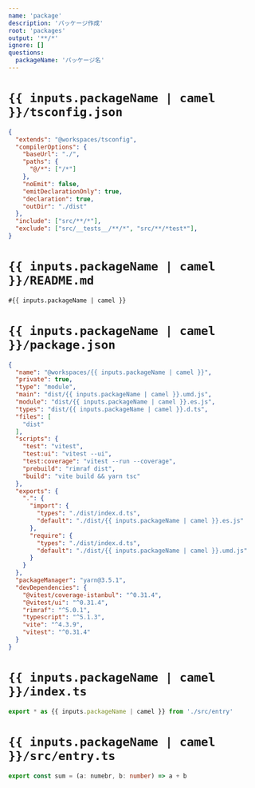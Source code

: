 ```yaml
---
name: 'package'
description: 'パッケージ作成'
root: 'packages'
output: '**/*'
ignore: []
questions:
  packageName: 'パッケージ名'
---
```


<!-- tsconfig -->
# `{{ inputs.packageName | camel }}/tsconfig.json`

```json
{
  "extends": "@workspaces/tsconfig",
  "compilerOptions": {
    "baseUrl": "./",
    "paths": {
      "@/*": ["/*"]
    },
    "noEmit": false, 
    "emitDeclarationOnly": true,
    "declaration": true,
    "outDir": "./dist"
  },
  "include": ["src/**/*"],
  "exclude": ["src/__tests__/**/*", "src/**/*test*"],
}
```

<!-- README -->
# `{{ inputs.packageName | camel }}/README.md`
```md
#{{ inputs.packageName | camel }} 
```

<!-- package.json -->
# `{{ inputs.packageName | camel }}/package.json`
```json
{
  "name": "@workspaces/{{ inputs.packageName | camel }}",
  "private": true,
  "type": "module",
  "main": "dist/{{ inputs.packageName | camel }}.umd.js",
  "module": "dist/{{ inputs.packageName | camel }}.es.js",
  "types": "dist/{{ inputs.packageName | camel }}.d.ts",
  "files": [
    "dist"
  ],
  "scripts": {
    "test": "vitest",
    "test:ui": "vitest --ui",
    "test:coverage": "vitest --run --coverage",
    "prebuild": "rimraf dist",
    "build": "vite build && yarn tsc"
  },
  "exports": {
    ".": {
      "import": {
        "types": "./dist/index.d.ts",
        "default": "./dist/{{ inputs.packageName | camel }}.es.js"
      },
      "require": {
        "types": "./dist/index.d.ts",
        "default": "./dist/{{ inputs.packageName | camel }}.umd.js"
      }
    }
  },
  "packageManager": "yarn@3.5.1",
  "devDependencies": {
    "@vitest/coverage-istanbul": "^0.31.4",
    "@vitest/ui": "^0.31.4",
    "rimraf": "^5.0.1",
    "typescript": "^5.1.3",
    "vite": "^4.3.9",
    "vitest": "^0.31.4"
  }
}
```

<!-- entry -->
# `{{ inputs.packageName | camel }}/index.ts`
```ts
export * as {{ inputs.packageName | camel }} from './src/entry'
```

# `{{ inputs.packageName | camel }}/src/entry.ts`
```ts
export const sum = (a: numebr, b: number) => a + b
```
